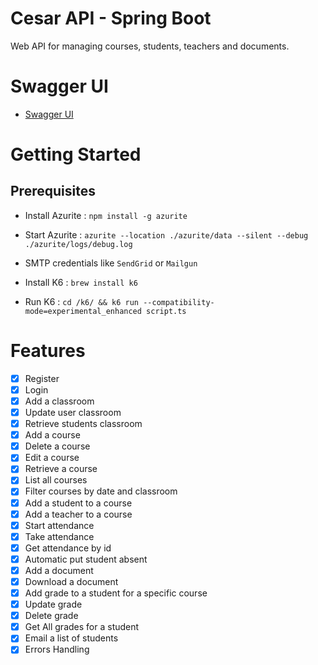 # Cesar API - Spring Boot

Web API for managing courses, students, teachers and documents.

# Swagger UI

- [Swagger UI](http://localhost:8080/swagger-ui.html) 

# Getting Started

## Prerequisites

- Install Azurite : `npm install -g azurite`
- Start Azurite : `azurite --location ./azurite/data --silent --debug ./azurite/logs/debug.log`
- SMTP credentials like `SendGrid` or `Mailgun`

- Install K6 : `brew install k6`
- Run K6 : `cd /k6/ && k6 run --compatibility-mode=experimental_enhanced script.ts`

# Features 

- [x] Register
- [x] Login
- [x] Add a classroom
- [x] Update user classroom
- [x] Retrieve students classroom
- [x] Add a course
- [x] Delete a course
- [x] Edit a course
- [x] Retrieve a course
- [x] List all courses
- [x] Filter courses by date and classroom
- [x] Add a student to a course
- [x] Add a teacher to a course
- [x] Start attendance
- [x] Take attendance
- [x] Get attendance by id
- [x] Automatic put student absent
- [x] Add a document
- [x] Download a document
- [x] Add grade to a student for a specific course
- [x] Update grade
- [x] Delete grade
- [x] Get All grades for a student
- [x] Email a list of students
- [x] Errors Handling
